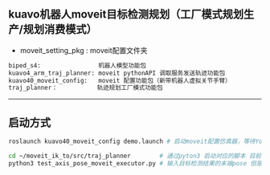 ## kuavo机器人moveit目标检测规划（工厂模式规划生产/规划消费模式）
* moveit_setting_pkg : moveit配置文件夹
```bash
biped_s4:                机器人模型功能包 
kuavo4_arm_traj_planner: moveit pythonAPI 调取服务发送轨迹功能包
kuavo40_moveit_config:   moveit 配置功能包（新带机器人虚拟关节手臂）
traj_planner：           轨迹规划工厂模式功能包
``` 
---
## 启动方式
```bash 
roslaunch kuavo40_moveit_config demo.launch # 启动moveit配置仿真器，等待You can start planning now! 这个字符出现才可以规划

cd ~/moveit_ik_to/src/traj_planner        # 通过pyton3 启动对应的脚本 目前目标检测
python3 test_axis_pose_moveit_executor.py # 输入目标检测结果的末端pose 但是每次规划都是从 当前手臂位置 开始
```